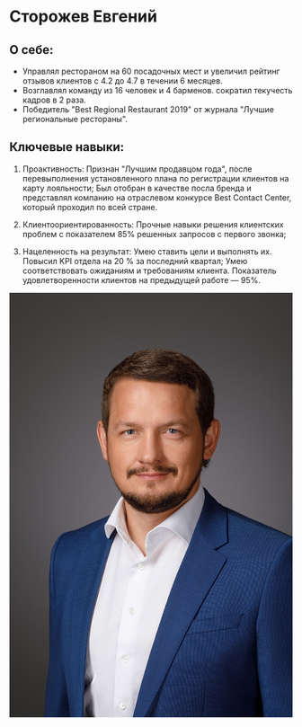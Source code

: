 # Сторожев Евгений

## О себе:
* Управлял рестораном на 60 посадочных мест и
увеличил рейтинг отзывов клиентов с 4.2 до 4.7 в
течении 6 месяцев.
* Возглавлял команду из 16 человек и 4 барменов.
сократил текучесть кадров в 2 раза.
* Победитель "Best Regional Restaurant 2019" от журнала
"Лучшие региональные рестораны".

## Ключевые навыки:

1. Проактивность:
Признан "Лучшим продавцом года", после перевыполнения 
установленного плана по регистрации клиентов на карту лояльности;
Был отобран в качестве посла бренда и представлял компанию на отраслевом 
конкурсе Best Contact Center, который проходил по всей стране.

2. Клиентоориентированность:
Прочные навыки решения клиентских проблем с показателем 85% 
решенных запросов с первого звонка;

3. Нацеленность на результат:
Умею ставить цели и выполнять их. Повысил KPI отдела на 20 % 
за последний квартал;
Умею соответствовать ожиданиям и требованиям клиента.
Показатель удовлетворенности клиентов на предыдущей работе — 95%.

![Моё фото](img/foto.jpg)